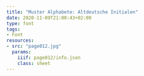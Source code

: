 ```yaml
---
title: "Muster Alphabete: Altdeutsche Initialen"
date: 2020-11-09T21:00:43+02:00
type: font
tags:
- Font
resources:
- src: "page012.jpg"
  params:
    iiif: page012/info.json
    class: sheet
---
```

